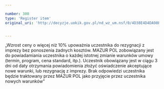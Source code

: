 ```yaml
---

number: 300
type: 'Register item'
original_uri: 'http://decyzje.uokik.gov.pl/nd_wz_um.nsf/0/4D38E4D4DA98EF47C12572DD003294D8?OpenDocument'


---
```


„Wzrost ceny o więcej niż 10% upoważnia uczestnika do rezygnacji z imprezy bez ponoszenia żadnych kosztów. MAZUR POL zobowiązany jest do powiadamiania uczestnika o każdej istotnej zmianie warunków umowy (termin, program, cena standard, itp.). Uczestnik obowiązany jest w ciągu 3 dni od daty otrzymania powiadomienia złożyć oświadczenie akceptujące nowe warunki, lub rezygnację z imprezy. Brak odpowiedzi uczestnika będzie traktowany przez MAZUR POL jako przyjęcie przez uczestnika nowych warunków”
